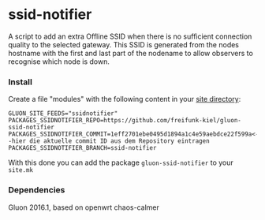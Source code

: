 ssid-notifier
============

A script to add an extra Offline SSID when there is no sufficient connection quality to the selected gateway. This SSID is generated from the nodes hostname with the first and last part of the nodename to allow observers to recognise which node is down.


### Install

Create a file "modules" with the following content in your <a href="http://gluon.readthedocs.io/en/latest/user/site.html#modules">site directory</a>:

    GLUON_SITE_FEEDS="ssidnotifier"
    PACKAGES_SSIDNOTIFIER_REPO=https://github.com/freifunk-kiel/gluon-ssid-notifier
    PACKAGES_SSIDNOTIFIER_COMMIT=1eff2701ebe0495d1894a1c4e59aebdce22f599a<--hier die aktuelle commit ID aus dem Repository eintragen
    PACKAGES_SSIDNOTIFIER_BRANCH=ssid-notifier

With this done you can add the package `gluon-ssid-notifier` to your `site.mk`


### Dependencies

Gluon 2016.1, based on openwrt chaos-calmer
